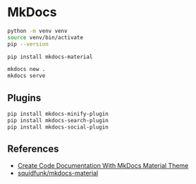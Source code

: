 # MkDocs <!-- omit in toc -->
```bash
python -m venv venv
source venv/bin/activate
pip --version

pip install mkdocs-material

mkdocs new .
mkdocs serve
```

## Plugins
```bash
pip install mkdocs-minify-plugin
pip install mkdocs-search-plugin
pip install mkdocs-social-plugin
```

## References
- [Create Code Documentation With MkDocs Material Theme](https://youtu.be/Q-YA_dA8C20?si=KYEpTzvnlfUye1xC)
- [squidfunk/mkdocs-material](https://github.com/squidfunk/mkdocs-material/blob/master/mkdocs.yml)
